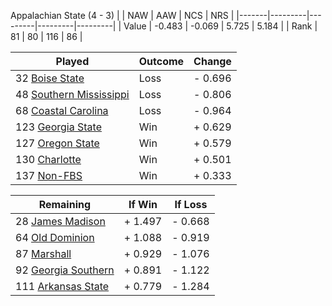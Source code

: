 Appalachian State (4 - 3)
|       |   NAW   |   AAW   |   NCS   |   NRS   |
|-------|---------|---------|---------|---------|
| Value |  -0.483 |  -0.069 |   5.725 |   5.184 |
| Rank  |      81 |      80 |     116 |      86 |

| Played                    | Outcome    |  Change  |
|---------------------------|------------|----------|
|  32 [Boise State           ](BoiseState.md)| Loss       | -  0.696 |
|  48 [Southern Mississippi  ](SouthernMississippi.md)| Loss       | -  0.806 |
|  68 [Coastal Carolina      ](CoastalCarolina.md)| Loss       | -  0.964 |
| 123 [Georgia State         ](GeorgiaState.md)| Win        | +  0.629 |
| 127 [Oregon State          ](OregonState.md)| Win        | +  0.579 |
| 130 [Charlotte             ](Charlotte.md)| Win        | +  0.501 |
| 137 [Non-FBS               ](NonFBS.md)| Win        | +  0.333 |

| Remaining                 |  If Win  |  If Loss |
|---------------------------|----------|----------|
|  28 [James Madison         ](JamesMadison.md)| +  1.497 | -  0.668 |
|  64 [Old Dominion          ](OldDominion.md)| +  1.088 | -  0.919 |
|  87 [Marshall              ](Marshall.md)| +  0.929 | -  1.076 |
|  92 [Georgia Southern      ](GeorgiaSouthern.md)| +  0.891 | -  1.122 |
| 111 [Arkansas State        ](ArkansasState.md)| +  0.779 | -  1.284 |

